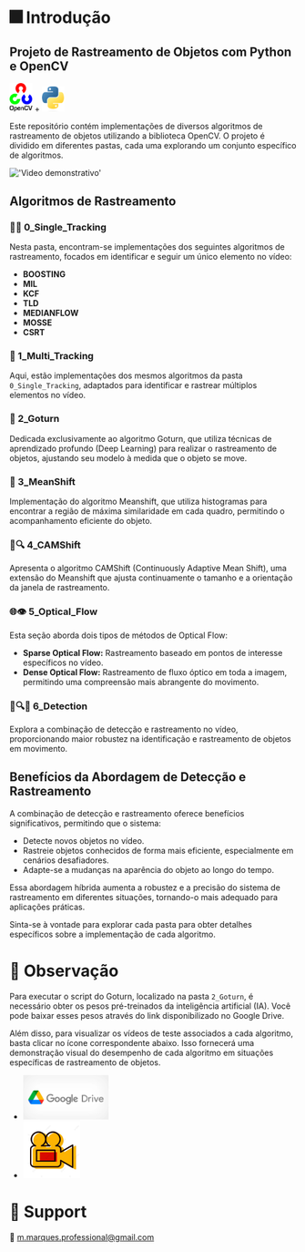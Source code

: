 # :fireworks: Introdução

## Projeto de Rastreamento de Objetos com Python e OpenCV 
<img src="imagens\readme\Opencv.png" alt="Alt text" width="40"/> + <img src="imagens\readme\Python.svg.png" alt="Alt text" width="40"/>

Este repositório contém implementações de diversos algoritmos de rastreamento de objetos utilizando a biblioteca OpenCV. O projeto é dividido em diferentes pastas, cada uma explorando um conjunto específico de algoritmos.

!['Video demonstrativo'](imagens\readme\CSRT.gif)

## Algoritmos de Rastreamento

### 🚶‍♂️ 0_Single_Tracking
Nesta pasta, encontram-se implementações dos seguintes algoritmos de rastreamento, focados em identificar e seguir um único elemento no vídeo:

- **BOOSTING**
- **MIL**
- **KCF**
- **TLD**
- **MEDIANFLOW**
- **MOSSE**
- **CSRT**

### 👥 1_Multi_Tracking
Aqui, estão implementações dos mesmos algoritmos da pasta `0_Single_Tracking`, adaptados para identificar e rastrear múltiplos elementos no vídeo.

### 🔄 2_Goturn
Dedicada exclusivamente ao algoritmo Goturn, que utiliza técnicas de aprendizado profundo (Deep Learning) para realizar o rastreamento de objetos, ajustando seu modelo à medida que o objeto se move.

### 🎯 3_MeanShift
Implementação do algoritmo Meanshift, que utiliza histogramas para encontrar a região de máxima similaridade em cada quadro, permitindo o acompanhamento eficiente do objeto.

### 🔄🔍 4_CAMShift
Apresenta o algoritmo CAMShift (Continuously Adaptive Mean Shift), uma extensão do Meanshift que ajusta continuamente o tamanho e a orientação da janela de rastreamento.

### 🌐👁️ 5_Optical_Flow
Esta seção aborda dois tipos de métodos de Optical Flow:
- **Sparse Optical Flow:** Rastreamento baseado em pontos de interesse específicos no vídeo.
- **Dense Optical Flow:** Rastreamento de fluxo óptico em toda a imagem, permitindo uma compreensão mais abrangente do movimento.

### 🔄🔍👀 6_Detection
Explora a combinação de detecção e rastreamento no vídeo, proporcionando maior robustez na identificação e rastreamento de objetos em movimento.

## Benefícios da Abordagem de Detecção e Rastreamento
A combinação de detecção e rastreamento oferece benefícios significativos, permitindo que o sistema:
- Detecte novos objetos no vídeo.
- Rastreie objetos conhecidos de forma mais eficiente, especialmente em cenários desafiadores.
- Adapte-se a mudanças na aparência do objeto ao longo do tempo.

Essa abordagem híbrida aumenta a robustez e a precisão do sistema de rastreamento em diferentes situações, tornando-o mais adequado para aplicações práticas.

Sinta-se à vontade para explorar cada pasta para obter detalhes específicos sobre a implementação de cada algoritmo.

# :scroll: Observação
Para executar o script do Goturn, localizado na pasta `2_Goturn`, é necessário obter os pesos pré-treinados da inteligência artificial (IA). Você pode baixar esses pesos através do link disponibilizado no Google Drive.

Além disso, para visualizar os vídeos de teste associados a cada algoritmo, basta clicar no ícone correspondente abaixo. Isso fornecerá uma demonstração visual do desempenho de cada algoritmo em situações específicas de rastreamento de objetos.

 - <a href="https://drive.google.com/drive/folders/14r7fHvlUbWjgm66KyGDcGR-xcjIYlUjg?usp=drive_link/" target="_blank"><img src="imagens\readme\drive.png" target="_blank" width="150">
- </a> <a href="https://drive.google.com/drive/folders/1cXhcl8dV48tjO7_Y8LiiiS1a5MVXKppQ?usp=drive_link" target="_blank"><img src="imagens\readme\video.jpg" target="_blank" width="100"></a>

# :wrench: Support

:e-mail: m.marques.professional@gmail.com
